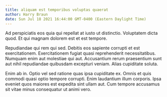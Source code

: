```yaml
---
title: aliquam est temporibus voluptas quaerat
author: Harry Braun
date: Sun Jul 18 2021 16:44:00 GMT-0400 (Eastern Daylight Time)
---
```

Ad perspiciatis eos quia qui repellat at iusto ut distinctio. Voluptatem dicta quod. Et qui magnam dolorem est et est tempore.

 Repudiandae qui rem qui sed. Debitis eos sapiente corrupti et est exercitationem. Exercitationem fugiat quasi reprehenderit necessitatibus. Numquam enim aut molestiae qui aut. Accusantium rerum praesentium sunt aut nihil repudiandae quibusdam excepturi veniam. Alias cupiditate soluta.

 Enim ab in. Optio vel sed ratione quas ipsa cupiditate ex. Omnis et quis commodi quasi optio tempore corrupti. Enim laudantium illum corporis. Ipsa eveniet quos maiores est expedita sint ullam aut. Cum tempore accusamus sit vitae minus consequatur ut animi vero.